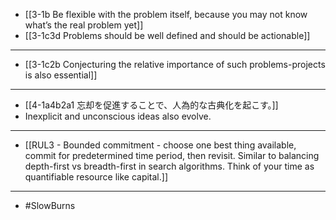 - [[3-1b Be flexible with the problem itself, because you may not know what’s the real problem yet]]
- [[3-1c3d Problems should be well defined and should be actionable]]
---
- [[3-1c2b Conjecturing the relative importance of such problems-projects is also essential]]
---
- [[4-1a4b2a1 忘却を促進することで、人為的な古典化を起こす。]]
- Inexplicit and unconscious ideas also evolve.
---
- [[RUL3 - Bounded commitment - choose one best thing available, commit for predetermined time period, then revisit. Similar to balancing depth-first vs breadth-first in search algorithms. Think of your time as quantifiable resource like capital.]]
---
- #SlowBurns
